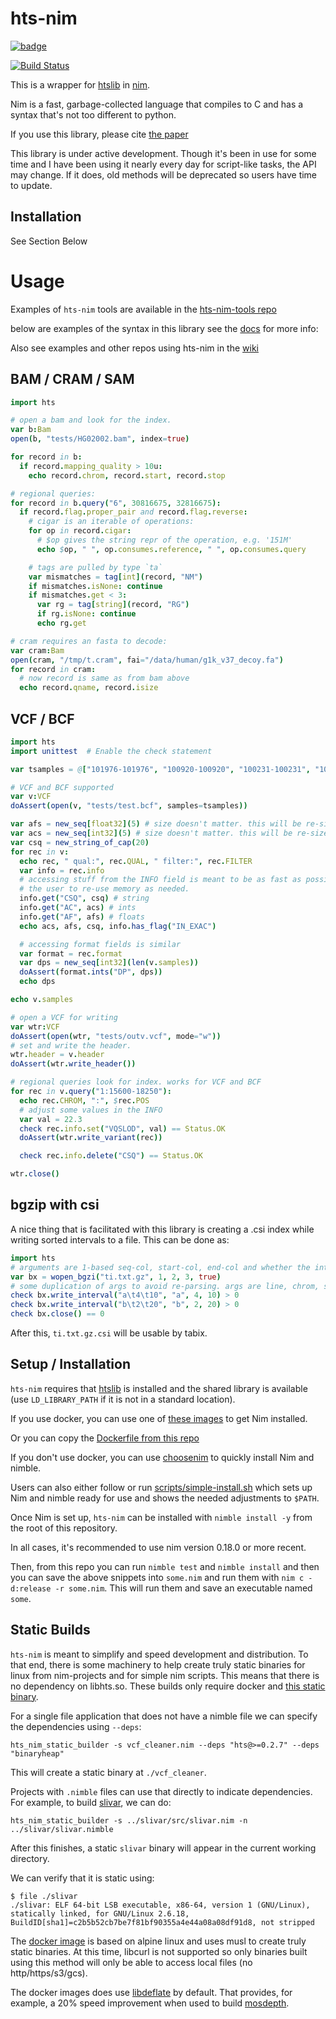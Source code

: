 hts-nim
=======

[![badge](https://img.shields.io/badge/docs-latest-blue.svg)](https://brentp.github.io/hts-nim/)

[![Build Status](https://travis-ci.org/brentp/hts-nim.svg?branch=master)](https://travis-ci.org/brentp/hts-nim)


This is a wrapper for [htslib](https://github.com/samtools/htslib) in [nim](https://nim-lang.org). 

Nim is a fast, garbage-collected language that compiles to C and has a syntax that's not
too different to python.

If you use this library, please cite [the paper](https://academic.oup.com/bioinformatics/advance-article-abstract/doi/10.1093/bioinformatics/bty358/4990493)

This library is under active development. Though it's been in use for some time and I have
been using it nearly every day for script-like tasks, the API may change. If it does, old
methods will be deprecated so users have time to update.

## Installation

See Section Below

# Usage

Examples of `hts-nim` tools are available in the [hts-nim-tools repo](https://github.com/brentp/hts-nim-tools)

below are examples of the syntax in this library see the [docs](https://brentp.github.io/hts-nim/) for more info:

Also see examples and other repos using hts-nim in the [wiki](https://github.com/brentp/hts-nim/wiki/Examples)

## BAM / CRAM / SAM

```nim
import hts

# open a bam and look for the index.
var b:Bam
open(b, "tests/HG02002.bam", index=true)

for record in b:
  if record.mapping_quality > 10u:
    echo record.chrom, record.start, record.stop

# regional queries:
for record in b.query("6", 30816675, 32816675):
  if record.flag.proper_pair and record.flag.reverse:
    # cigar is an iterable of operations:
    for op in record.cigar:
      # $op gives the string repr of the operation, e.g. '151M'
      echo $op, " ", op.consumes.reference, " ", op.consumes.query

    # tags are pulled by type `ta`
    var mismatches = tag[int](record, "NM")
    if mismatches.isNone: continue
    if mismatches.get < 3:
      var rg = tag[string](record, "RG")
      if rg.isNone: continue
      echo rg.get

# cram requires an fasta to decode:
var cram:Bam
open(cram, "/tmp/t.cram", fai="/data/human/g1k_v37_decoy.fa")
for record in cram:
  # now record is same as from bam above
  echo record.qname, record.isize
```

## VCF / BCF

```nim
import hts
import unittest  # Enable the check statement

var tsamples = @["101976-101976", "100920-100920", "100231-100231", "100232-100232", "100919-100919"]

# VCF and BCF supported
var v:VCF
doAssert(open(v, "tests/test.bcf", samples=tsamples))

var afs = new_seq[float32](5) # size doesn't matter. this will be re-sized as needed
var acs = new_seq[int32](5) # size doesn't matter. this will be re-sized as needed
var csq = new_string_of_cap(20)
for rec in v:
  echo rec, " qual:", rec.QUAL, " filter:", rec.FILTER
  var info = rec.info
  # accessing stuff from the INFO field is meant to be as fast as possible, allowing
  # the user to re-use memory as needed.
  info.get("CSQ", csq) # string
  info.get("AC", acs) # ints
  info.get("AF", afs) # floats
  echo acs, afs, csq, info.has_flag("IN_EXAC")

  # accessing format fields is similar
  var format = rec.format
  var dps = new_seq[int32](len(v.samples))
  doAssert(format.ints("DP", dps))
  echo dps

echo v.samples

# open a VCF for writing
var wtr:VCF
doAssert(open(wtr, "tests/outv.vcf", mode="w"))
# set and write the header.
wtr.header = v.header
doAssert(wtr.write_header())

# regional queries look for index. works for VCF and BCF
for rec in v.query("1:15600-18250"):
  echo rec.CHROM, ":", $rec.POS
  # adjust some values in the INFO
  var val = 22.3
  check rec.info.set("VQSLOD", val) == Status.OK
  doAssert(wtr.write_variant(rec))

  check rec.info.delete("CSQ") == Status.OK

wtr.close()
```

## bgzip with csi

A nice thing that is facilitated with this library is creating a .csi index while writing sorted
intervals to a file.  This can be done as:

```nim
import hts
# arguments are 1-based seq-col, start-col, end-col and whether the intervals are 0-based.
var bx = wopen_bgzi("ti.txt.gz", 1, 2, 3, true)
# some duplication of args to avoid re-parsing. args are line, chrom, start, end
check bx.write_interval("a\t4\t10", "a", 4, 10) > 0
check bx.write_interval("b\t2\t20", "b", 2, 20) > 0
check bx.close() == 0
```

After this, `ti.txt.gz.csi` will be usable by tabix.


## Setup / Installation

`hts-nim` requires that [htslib](https://github.com/samtools/htslib) is installed and the shared library is available
(use `LD_LIBRARY_PATH` if it is not in a standard location).


If you use docker, you can use one of [these images](https://hub.docker.com/r/nimlang/nim/) to get Nim installed.

Or you can copy the [Dockerfile from this repo](https://github.com/brentp/hts-nim/blob/master/Dockerfile)

If you don't use docker, you can use [choosenim](https://github.com/dom96/choosenim) to quickly install Nim and nimble.

Users can also either follow or run [scripts/simple-install.sh](https://github.com/brentp/hts-nim/blob/master/scripts/simple-install.sh) which sets up Nim and nimble ready for use and shows the needed adjustments to `$PATH`.

Once Nim is set up, `hts-nim` can be installed with `nimble install -y` from the root of this repository.

In all cases, it's recommended to use nim version 0.18.0 or more recent.

Then, from this repo you can run `nimble test` and `nimble install` and then you can save the above snippets into `some.nim`
and run them with `nim c -d:release -r some.nim`. This will run them and save an executable named `some`.

## Static Builds

`hts-nim` is meant to simplify and speed development and distribution. To that end, there is some machinery to help create
truly static binaries for linux from nim-projects and for simple nim scripts. This means that there is no dependency on libhts.so. These builds only require docker and [this static binary](https://github.com/brentp/hts-nim/releases/download/v0.2.8/hts_nim_static_builder).

For a single file application that does not have a nimble file we can specify the dependencies using `--deps`:

```
hts_nim_static_builder -s vcf_cleaner.nim --deps "hts@>=0.2.7" --deps "binaryheap"
```

This will create a static binary at `./vcf_cleaner`.



Projects with `.nimble` files can use that directly to indicate dependencies.
For example, to build [slivar](https://github.com/brentp/slivar), we can do:

```
hts_nim_static_builder -s ../slivar/src/slivar.nim -n ../slivar/slivar.nimble
```

After this finishes, a static `slivar` binary will appear in the current working directory.

We can verify that it is static using:

```
$ file ./slivar 
./slivar: ELF 64-bit LSB executable, x86-64, version 1 (GNU/Linux), statically linked, for GNU/Linux 2.6.18, BuildID[sha1]=c2b5b52cb7be7f81bf90355a4e44a08a08df91d8, not stripped
```

The [docker image](https://hub.docker.com/r/brentp/musl-hts-nim) is based on alpine linux and uses musl to create truly static binaries.
At this time, libcurl is not supported so only binaries built using this method will only be able to access local files (no http/https/s3/gcs).

The docker images does use [libdeflate](https://github.com/ebiggers/libdeflate) by default. That provides,
for example, a 20% speed improvement when used to build [mosdepth](https://github.com/brentp/mosdepth).
